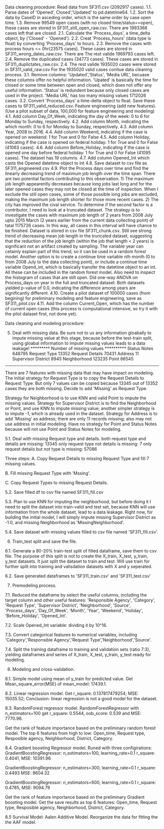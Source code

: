 Data cleaning procedure:
Read data from SF311.csv (2092917 cases).
1.1. Parse dates of 'Opened', Closed','Updated' to pd.datetime64.
1.2. Sort the data by CaseID in asceding order, which is the same order by case open time.
1.3. Remove 99549 open cases (with no closed time/status==open), these cases are stored in SF311_still_open_raw.csv.
There are 1993368 cases left that are closed.
2.1. Calculate the 'Process_days', a time_delta object, by ('Closed' - 'Opened').
2.2. Creat 'Process_hours' (data type is float) by converting 'Process_days' to hours.
2.3. Remove the cases with process hours <= 0hr(23575 cases). These cases are stored in SF311_wrong_dates_raw.csv. There are The rest valide 1969793 cases left.
2.4. Remove the duplicated cases (34773 cases). These cases are stored in SF311_duplictates_raw.csv.
2.4. The rest valide 1935020 cases were stored in SF311_valid_raw.csv
For the 1935020 valid cases conitue data cleaning process.
3.1. Remove columns: 'Updated','Status', 'Media URL', becuase these columns offer no helpful information. 'Upated' is basically the time for closed or some time between open and closed, which does not offer any useful information. 'Status' is redundent because only closed cases are used in the project. 'Media URL' has too many missing values 1712026 cases.
3.2. Convert 'Process_days' a time-delta object to float. Save these cases to SF311_valid_reduced.csv.
Feature engineering (add new features). (Use a pilot subset of data, 100,000 for feature engineering and modeling)
4.1. Add column Day_Of_Week, indicating the day of the week: 0 to 6 for Monday to Sunday, respectively.
4.2. Add column Month, indicating the which month: 0 to 6 for Monday to Sunday, respectively.
4.3. Add column Year, 2008 to 2016.
4.4. Add column Weekend, indicating if the case is opened on weekend: 1 for True and 0 for False
4.5. Add column Holiday, indicating if the case is opened on federal holiday: 1 for True and 0 for False (41063 cases).
4.6. Add column Before_Holiday, indicating if the case is opened one day before federal holiday: 1 for True and 0 for False (41095 cases). The dataset has 19 columns.
4.7. Add column Opened_Int which casts the Opened datetime object to int
4.8. Save dataset to csv file as SF311_engineered.csv
4.9. Plot the Process days over time and find the linearly decreasing trend of maximum job length over the time span. There are two potential factors contributing to this observation. 1) The maximum job length appearently decreases because long jobs last long and for the later opened cases they may not be closed at the time of inspection. When I exclude the still open cases, some of those possible long jobs are excluded, making the maximum job length shorter for those more recent cases. 2) The city has improved the cival service. To determine if the second factor is a contributor, I need to look at a truncated dataset. The strategy is to investigate the cases with maximum job length of 2 years from 2008 July upto 2015 March (2 years earlier from the current data collecting point) of tatal 1175726 cases. In this way, all cases in this interval will have chance to be finished. Dataset is stored in csv file SF311_chunk.csv.
Still see strong trend of decreasing mean job length in the truncated dataset, suggesting that the reduction of the job length (within the job that length < 2 years) is significant not an artifact created by sampling. The variable year can cetainly explain part of this trend, so it can be used in a random forest model. Another option is to create a continue time variable nth month (0 to from 2008 July to the data collecting point), or include a continue time variable Opend_int, which is basically transfer the datetime object to an int. All these can be included in the random forest model.
Also need to inspect the histogram of cases that are still open.
Did one-way ANOVA on Process_days on year in the full and truncated dataset. Both datasets yielded p-value of 0.0, indicating the difference among years are significantly different.
4.10. Create a pilot dataset of 100000 cases (from begining) for preliminary modeling and feature engineering, save as SF311_pilot.csv
4.11. Add the column Current_Open, which has the number of current open cases (this process is computational intensive, so try it with the pilot dataset first, not done yet).

Data cleaning and modeling procedure:

5. Deal with missing data. Be sure not to us any information gloabally to impute missing value at this stage, because before the test-train split, using gloabal information to impute missing values leads to a data leakage!
********* Number of missing values **********
Status Notes   648795
Request Type   13352
Request Details   70431
Address   11
Supervisor District   8945
Neighborhood   123235
Point   66545
**********************************************
There are 7 features with missing data that may have impact on modeling.
The initial strategy for Request Type is to copy the Request Details to Request Type. But only 7 values can be copied because 13345 out of 13352 cases they are both missing. Decide to add 'Missing' as Request Type.

Strategy for Neighborhood is to use KNN and valid Point to impute the missing values.
Strategy for Supervisor District is to find the Neighborhood or Point, and use KNN to impute missing value; another simpler strategy is to impute -1, which is already used in the dataset.
Strategy for Address is to add 'Missing' as address; there are only 11 records missing; also may not use address in initial modeling.
Have no strategy for Point and Status Notes because will not use Point and Status Notes for modeling.

5.1. Deal with missing Request type and details.
both request type and details are missing:  13345
only request type not details is missing:  7
only request details but not type is missing:  57086

Three steps:
A. Copy Request Details to missing Request Type and fill 7 missing values.

B. Fill missing Request Type with 'Mssing'.

C. Copy Request Types to missing Request Details.

5.2. Save filled df to csv file named SF311_fill.csv

5.3. Plan to use KNN for imputing the neighborhood, but before doing it I need to split the dataset into train-valid and test set, because KNN will use information from the whole dataset, lead to a data leakage.
Right now, for building the initial model, I will simply impute missing Supervisor District as -1.0, and missing Neighborhood as 'MissingNeighborhood'.

5.4. Save dataset with missing values filled to csv file named 'SF311_fill.csv'.

6. Train_test split and save the file.

6.1. Generate a 80-20% train-test split of filled dataframe, save them to csv file. The purpose of this split is not to create the X_train, X_test, y_train, y_test datasets. It just split the dataset to train and test. Will use train for further split into training and valisdation datasets with X and y seperated.

6.2. Save generated dataframes to 'SF311_train.csv' and 'SF311_test.csv'

7. Premodeling process.

7.1. Reduced the dataframe by select the useful columns, including the target column and other useful features: 'Responsible Agency', 'Category', 'Request Type', 'Supervisor District', 'Neighborhood', 'Source', 'Process_days',  'Day_Of_Week', 'Month', 'Year', 'Weekend', 'Holiday', 'Before_Holiday', 'Opened_Int'.

7.2. Scale Opened_Int variable: dividing it by 10^16.

7.3. Convert categorical features to numerical variables, including 'Category','Responsible Agency','Request Type','Neighborhood','Source'.

7.4. Split the training dataframe to training and validation sets (ratio 7:3), yielding dataframes and series of X_train, X_test, y_train, y_test ready for modeling.

8. Modeling and cross-validation.

8.1. Simple model using mean of y_train for predicted value. Get Mean_square_error(MSE) of mean_model: 17439.1.

8.2. Linear regression model. Get r_square: 0.137817479254; MSE: 15035.52; Conclusion: linear regression is not a good model for the dataset.

8.3. RandomForest regressor model. RandomForestRegressor with n_estimators=100 get r_square: 0.5544, oob_score: 0.539 and MSE: 7770.96.

Get the rank of feature importance based on the preliminary random forest model. The top 6 features from high to low: Open_time, Request type, Resposible agency, Neighborhood, District, Category.

8.4. Gradient boosting Regressor model. Runed with three configirations:
GradientBoostingRegressor: n_estimators=100, learning_rate=0.1
r_square:  0.4041, MSE:  10391.96

GradientBoostingRegressor: n_estimators=300, learning_rate=0.1
r_square:  0.4493 MSE:  9604.32

GradientBoostingRegressor: n_estimators=600, learning_rate=0.1
r_square:  0.4785, MSE:  9094.79

Get the rank of feature importance based on the preliminary Gradient boosting model. Get the save results as top 6 features: Open_time, Request type, Resposible agency, Neighborhood, District, Category.

8.5 Survival Model: Aalen Additive Model. Reorganize the data for fitting the the AAF model.
